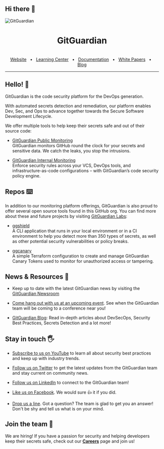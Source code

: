 ## Hi there 👋

![GitGuardian](../img/GitGuardian-Banner-1500x500.jpeg)

<div align="center">
  <h1>GitGuardian</h1>

  <br />
  <a href="https://www.gitguardian.com/">Website</a>
  <span>&nbsp;&nbsp;•&nbsp;&nbsp;</span>
  <a href="https://www.gitguardian.com/secrets-detection">Learning Center</a>
  <span>&nbsp;&nbsp;•&nbsp;&nbsp;</span>
  <a href="https://docs.gitguardian.com/">Documentation</a>
  <span>&nbsp;&nbsp;•&nbsp;&nbsp;</span>
  <a href="https://www.gitguardian.com/resources?t=white-papers">White Papers</a>
  <span>&nbsp;&nbsp;•&nbsp;&nbsp;</span>
  <a href="https://blog.gitguardian.com/">Blog</a>
  <br />
  <hr />
</div>

## Hello! 👋 

GitGuardian is the code security platform for the DevOps generation.

With automated secrets detection and remediation, our platform enables Dev, Sec, and Ops to advance together towards the Secure Software Development Lifecycle.

We offer multiple tools to help keep their secrets safe and out of their source code:

- [GitGuardian Public Monitoring](https://www.gitguardian.com/monitor-public-github-for-secrets) <br> GitGuardian monitors GitHub round the clock for your secrets and sensitive data. We catch the leaks, you stop the intrusions.

- [GitGuardian Internal Monitoring](https://www.gitguardian.com/monitor-internal-repositories-for-secrets) <br> Enforce security rules across your VCS, DevOps tools, and infrastructure-as-code configurations – with GitGuardian’s code security policy engine.

## Repos ⌨️

In addition to our monitoring platform offerings, GitGuardian is also proud to offer several open source tools found in this GitHub org.  You can find more about these and future projects by visiting [GitGuardian Labs](https://labs.gitguardian.com/):

- [ggshield](https://github.com/GitGuardian/ggshield) <br> A CLI application that runs in your local environment or in a CI environment to help you detect more than 350 types of secrets, as well as other potential security vulnerabilities or policy breaks.

- [ggcanary](https://github.com/GitGuardian/ggcanary) <br> A simple Terraform configuration to create and manage GitGuardian Canary Tokens used to monitor for unauthorized access or tampering. 



## News & Resources 📰

- Keep up to date with the latest GitGuardian news by visiting the [GitGuardian Newsroom](https://www.gitguardian.com/newsroom)

- [Come hang out with us at an upcoming event](https://www.gitguardian.com/events). See when the GitGuardian team will be coming to a conference near you! 

- [GitGuardian Blog](https://blog.gitguardian.com/): Read in-depth articles about DevSecOps, Security Best Practices, Secrets Detection and a lot more! 


## Stay in touch 🖐

- [Subscribe to us on YouTube](https://www.youtube.com/channel/UCHGxYyzf4eXzpMz5kyqVZSQ) to learn all about security best practices and keep up with industry trends.

- [Follow us on Twitter](https://twitter.com/gitguardian) to get the latest updates from the GitGuardian team and stay current on community news.

- [Follow us on LinkedIn](https://www.linkedin.com/company/gitguardian) to connect to the GitGuardian team!

- [Like us on Facebook](https://www.facebook.com/GitGuardian/). We would sure 👍 it if you did. 

- [Drop us a line](https://www.gitguardian.com/contact-us). Got a question? The team is glad to get you an answer!  Don't be shy and tell us what is on your mind. 


## Join the team 💪 

We are hiring! If you have a passion for security and helping developers keep their secrets safe, check out our [**Careers**](https://www.gitguardian.com/careers) page and join us!

